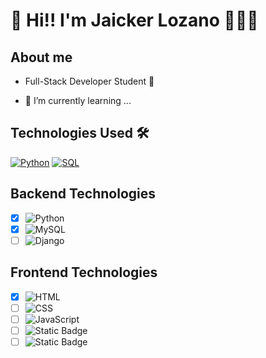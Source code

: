 # 👋 Hi!! I'm Jaicker Lozano 👨🏻‍💻

 ## About me
 
- Full-Stack Developer Student 🚀

- 🌱 I’m currently learning ...

## Technologies Used 🛠️

[![Python](https://img.shields.io/badge/Python-yellow?style=for-the-badge&logo=python&logoColor=white&labelColor=101010)]() [![SQL](https://img.shields.io/badge/my%20sql-white?style=for-the-badge&logo=mysql&logoColor=white&labelColor=black&color=%234479A1)]() 


## Backend Technologies
- [x] ![Python](https://img.shields.io/badge/Finished%20-%20green?style=flat&logo=python&label=Python&labelColor=black&color=blue)
- [x] ![MySQL](https://img.shields.io/badge/Finished%20-%20%234479A1?style=flat&logo=mysql&label=MySQL&labelColor=black&color=%234479A1)
- [ ] ![Django](https://img.shields.io/badge/Soon%20-%20%23092E20?style=flat&logo=django&label=Django&labelColor=black&color=%23092E20)

## Frontend Technologies
- [x] ![HTML](https://img.shields.io/badge/Finished%20-%20%23E34F26?style=flat&logo=html5&label=HTML&labelColor=black&color=%23E34F26)
- [ ] ![CSS](https://img.shields.io/badge/In%20progress%20-%20%231572B6?style=flat&logo=css&label=CSS&labelColor=black&color=%231572B6)
- [ ] ![JavaScript](https://img.shields.io/badge/Coming%20soon%20-%20%23F7DF1E?style=flat&logo=javascript&label=JavaScript&labelColor=black&color=%23F7DF1E)
- [ ] ![Static Badge](https://img.shields.io/badge/Soon%20-%20%233178C6?style=flat&logo=typescript&label=TypeScript&labelColor=black&color=%233178C6)
- [ ] ![Static Badge](https://img.shields.io/badge/Soon%20-%20%2361DAFB?style=flat&logo=react&label=ReactJS&labelColor=black&color=%2361DAFB)
<!---
jaickerlozano/jaickerlozano is a ✨ special ✨ repository because its `README.md` (this file) appears on your GitHub profile.
You can click the Preview link to take a look at your changes.
--->
